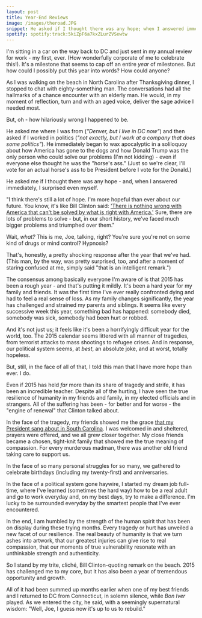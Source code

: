 ```yaml
---
layout: post
title: Year-End Reviews
image: /images/theroad.JPG
snippet: He asked if I thought there was any hope; when I answered immediately, I surprised even myself.
spotify: spotify:track:5kiZpF6a7kxZLurZVSewtw
---
```


I'm sitting in a car on the way back to DC and just sent in my annual review for work - my first, ever. (How wonderfully corporate of me to celebrate this!). It's a milestone that seems to cap off an entire _year_ of milestones. But how could I possibly put this year into words? How could anyone?

As I was walking on the beach in North Carolina after Thanksgiving dinner, I stopped to chat with eighty-something man. The conversations had all the hallmarks of a chance encounter with an elderly man. He would, in my moment of reflection, turn and with an aged voice, deliver the sage advice I needed most.

But, oh - how hilariously wrong I happened to be.

He asked me where I was from (_"Denver, but I live in DC now"_) and then asked if I worked in politics (_"not exactly, but I work at a company that does some politics"_). He immediately began to wax apocalyptic in a soliloquoy about how America has gone to the dogs and how Donald Trump was the only person who could solve our problems (I'm not kidding) - even if everyone else thought he was the "horse's ass." (Just so we're clear, I'll vote for an actual horse's ass to be President before I vote for the Donald.)

He asked me if I thought there was any hope - and, when I answered immediately, I surprised even myself.

"I think there's still a lot of hope. I'm more hopeful than ever about our future. You know, it's like Bill Clinton said: ['There is nothing wrong with America that can't be solved by what is right with America.'](https://en.wikipedia.org/wiki/First_inauguration_of_Bill_Clinton#Clinton.27s_Inaugural_Address) Sure, there are lots of problems to solve - but, in our short history, we've faced much bigger problems and triumphed over them."

Wait, _what?_ This is me, Joe, talking, right? You're sure you're not on some kind of drugs or mind control? Hypnosis?

That's, honestly, a pretty shocking response after the year that we've had. (This man, by the way, was pretty surprised, too, and after a moment of staring confused at me, simply said "that is an intelligent remark.")

The consensus among basically everyone I'm aware of is that 2015 has been a rough year - and that's putting it mildly. It's been a hard year for my family and friends. It was the first time I've ever really confronted dying and had to feel a real sense of loss. As my family changes significantly, the year has challenged and strained my parents and siblings. It seems like every successive week this year, something bad has happened: somebody died, somebody was sick, somebody had been hurt or robbed.

And it's not just us; it feels like it's been a horrifyingly difficult year for the world, too. The 2015 calendar seems littered with all manner of tragedies, from terrorist attacks to mass shootings to refugee crises. And in response, our political system seems, at _best_, an absolute joke, and at worst, totally hopeless.

But, still, in the face of all of that, I told this man that I have more hope than ever. I do.

Even if 2015 has held _far_ more than its share of tragedy and strife, it has been an incredible teacher. Despite all of the hurting, I have seen the true resilience of humanity in my friends and family, in my elected officials and in strangers. All of the suffering has been - for better and for worse - the "engine of renewal" that Clinton talked about.

In the face of the tragedy, my friends showed me the grace [that my President sang about in South Carolina](https://www.youtube.com/watch?v=IN05jVNBs64). I was welcomed in and sheltered, prayers were offered, and we all grew closer together. My close friends became a chosen, tight-knit family that showed me the true meaning of compassion. For every murderous madman, there was another old friend taking care to support us.

In the face of so many personal struggles for so many, we gathered to celebrate birthdays (including my twenty-first) and anniversaries. 

In the face of a political system gone haywire, I started my dream job full-time, where I've learned (sometimes the hard way) how to be a real adult and go to work everyday and, on my best days, try to make a difference. I'm lucky to be surrounded everyday by the smartest people that I've ever encountered.

In the end, I am humbled by the strength of the human spirit that has been on display during these trying months. Every tragedy or hurt has unveiled a new facet of our resilience. The real beauty of humanity is that we turn ashes into artwork, that our greatest injuries can give rise to real compassion, that our moments of true vulnerability resonate with an unthinkable strength and authenticity.

So I stand by my trite, cliché, Bill Clinton-quoting remark on the beach. 2015 has challenged me to my core, but it has also been a year of tremendous opportunity and growth.

All of it had been summed up months earlier when one of my best friends and I returned to DC from Connecticut, in solemn silence, while _Bon Iver_ played. As we entered the city, he said, with a seemingly supernatural wisdom: "Well, Joe, I guess now it's up to us to rebuild."